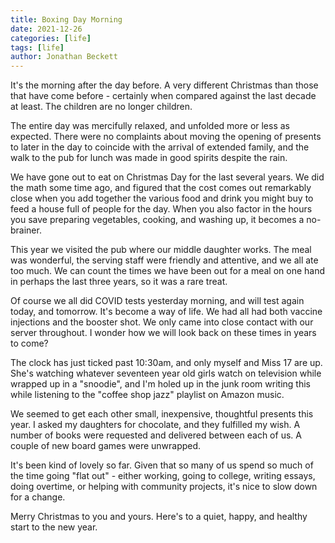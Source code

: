 ```yaml
---
title: Boxing Day Morning
date: 2021-12-26
categories: [life]
tags: [life]
author: Jonathan Beckett
---
```


It's the morning after the day before. A very different Christmas than those that have come before - certainly when compared against the last decade at least. The children are no longer children.

The entire day was mercifully relaxed, and unfolded more or less as expected. There were no complaints about moving the opening of presents to later in the day to coincide with the arrival of extended family, and the walk to the pub for lunch was made in good spirits despite the rain.

We have gone out to eat on Christmas Day for the last several years. We did the math some time ago, and figured that the cost comes out remarkably close when you add together the various food and drink you might buy to feed a house full of people for the day. When you also factor in the hours you save preparing vegetables, cooking, and washing up, it becomes a no-brainer.

This year we visited the pub where our middle daughter works. The meal was wonderful, the serving staff were friendly and attentive, and we all ate too much. We can count the times we have been out for a meal on one hand in perhaps the last three years, so it was a rare treat.

Of course we all did COVID tests yesterday morning, and will test again today, and tomorrow. It's become a way of life. We had all had both vaccine injections and the booster shot. We only came into close contact with our server throughout. I wonder how we will look back on these times in years to come?

The clock has just ticked past 10:30am, and only myself and Miss 17 are up. She's watching whatever seventeen year old girls watch on television while wrapped up in a "snoodie", and I'm holed up in the junk room writing this while listening to the "coffee shop jazz" playlist on Amazon music.

We seemed to get each other small, inexpensive, thoughtful presents this year. I asked my daughters for chocolate, and they fulfilled my wish. A number of books were requested and delivered between each of us. A couple of new board games were unwrapped.

It's been kind of lovely so far. Given that so many of us spend so much of the time going "flat out" - either working, going to college, writing essays, doing overtime, or helping with community projects, it's nice to slow down for a change.

Merry Christmas to you and yours. Here's to a quiet, happy, and healthy start to the new year.